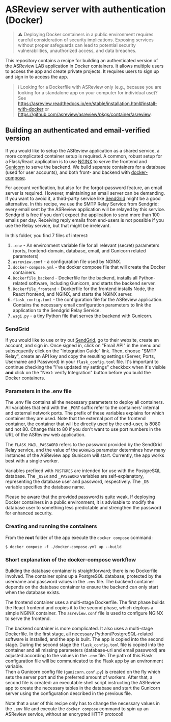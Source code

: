 # ASReview server with authentication (Docker)

> ⚠️ Deploying Docker containers in a public environment requires careful consideration of security implications. Exposing services without proper safeguards can lead to potential security vulnerabilities, unauthorized access, and data breaches.

This repository contains a recipe for building an authenticated version of the ASReview LAB application in Docker containers. It allows multiple users to access the app and create  private projects. It requires users to sign up and sign in to access the app.

> ℹ️ Looking for a Dockerfile with ASReview only (e.g., because you are looking for a standalone app on your computer for individual use)? See https://asreview.readthedocs.io/en/stable/installation.html#install-with-docker or https://github.com/asreview/asreview/pkgs/container/asreview. 

## Building an authenticated and email-verified version

If you would like to setup the ASReview application as a shared service, a more complicated container setup is required. A common, robust setup for a Flask/React application is to use [NGINX](https://www.nginx.com/) to serve the frontend and [Gunicorn](https://gunicorn.org/) to serve the backend. We build separate containers for a database (used for user accounts), and both front- and backend with [docker-compose](https://docs.docker.com/compose/).

For account verification, but also for the forgot-password feature, an email server is required. However, maintaining an email server can be demanding. If you want to avoid it, a third-party service like [SendGrid](https://sendgrid.com/) might be a good alternative. In this recipe, we use the SMTP Relay Service from Sendgrid: every email sent by the ASReview application will be relayed by this service. Sendgrid is free if you don't expect the application to send more than 100 emails per day. Receiving reply emails from end-users is not possible if you use the Relay service, but that might be irrelevant.

In this folder, you find 7 files of interest:
1. `.env` - An environment variable file for all relevant (secret) parameters (ports, frontend-domain, database, email, and Gunicorn related parameters)
2. `asreview.conf` - a configuration file used by NGINX.
3. `docker-compose.yml` - the docker compose file that will create the Docker containers.
4. `Dockerfile_backend` - Dockerfile for the backend, installs all Python-related software, including Gunicorn, and starts the backend server.
5. `Dockerfile_frontend` - Dockerfile for the frontend installs Node, the React frontend, and NGINX, and starts the NGINX server.
6. `flask_config.toml` - the configuration file for the ASReview application. Contains the necessary email configuration parameters to link the application to the Sendgrid Relay Service.
7. `wsgi.py` - a tiny Python file that serves the backend with Gunicorn.

### SendGrid

If you would like to use or try out [SendGrid](https://sendgrid.com/), go to their website, create an account, and sign in. Once signed in, click on "Email API" in the menu and subsequently click on the "Integration Guide" link. Then, choose "SMTP Relay", create an API key and copy the resulting settings (Server, Ports, Username and Password) in your `flask_config.toml` file. It's important to continue checking the "I've updated my settings" checkbox when it's visible __and__ click on the "Next: verify Integration" button before you build the Docker containers.

### Parameters in the .env file

The .env file contains all the necessary parameters to deploy all containers. All variables that end with the `_PORT` suffix refer to the containers' internal and external network ports. The prefix of these variables explains for which container they are used. Note that the external port of the frontend container, the container that will be directly used by the end-user, is 8080 and not 80. Change this to 80 if you don't want to use port numbers in the URL of the ASReview web application.

The `FLASK_MAIL_PASSWORD` refers to the password provided by the SendGrid Relay service, and the value of the `WORKERS` parameter determines how many instances of the ASReview app Gunicorn will start. Currently, the app works best with a single worker.

Variables prefixed with `POSTGRES` are intended for use with the PostgreSQL database. The `_USER` and `_PASSWORD` variables are self-explanatory, representing the database user and password, respectively. The `_DB` variable specifies the database name.

Please be aware that the provided password is quite weak. If deploying Docker containers in a public environment, it is advisable to modify the database user to something less predictable and strengthen the password for enhanced security.

### Creating and running the containers

From the __root__ folder of the app execute the `docker compose` command:

```
$ docker compose -f ./docker-compose.yml up --build
```

### Short explanation of the docker-compose workflow

Building the database container is straightforward; there is no Dockerfile involved. The container spins up a PostgreSQL database, protected by the username and password values in the `.env` file. The backend container depends on the database container to ensure the backend can only start when the database exists.

The frontend container uses a multi-stage Dockerfile. The first phase builds the React frontend and copies it to the second phase, which deploys a simple NGINX container. The `asreview.conf` file is used to configure NGINX to serve the frontend.

The backend container is more complicated. It also uses a multi-stage Dockerfile. In the first stage, all necessary Python/PostgreSQL-related software is installed, and the app is built. The app is copied into the second stage. During the second stage the `flask_config.toml` file is copied into the container and all missing parameters (database-uri and email password) are adjusted according to the values in the `.env` file. The path of this Flask configuration file will be communicated to the Flask app by an environment variable.\
Then a Gunicorn config file (`gunicorn.conf.py`) is created on the fly which sets the server port and the preferred amount of workers. After that, a second file is created: an executable shell script instructing the ASReview app to create the necessary tables in the database and start the Gunicorn server using the configuration described in the previous file.

Note that a user of this recipe only has to change the necessary values in the `.env` file and execute the `docker compose` command to spin up an ASReview service, without an encrypted HTTP protocol!
